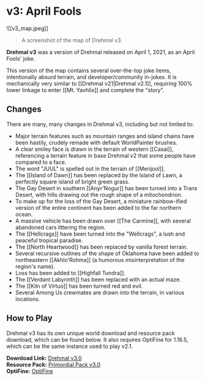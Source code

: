 # v3: April Fools

![[v3_map.jpeg]]
> A screenshot of the map of Drehmal v3.

**Drehmal v3** was a version of Drehmal released on April 1, 2021, as an April Fools' joke. 

This version of the map contains several over-the-top joke items, intentionally absurd terrain, and developer/community in-jokes. It is mechanically very similar to [[Drehmal v21|Drehmal v2.1]], requiring 100% tower linkage to enter [[Mt. Yavhlix]] and complete the "story".

## Changes

There are many, many changes in Drehmal v3, including but not limited to:

- Major terrain features such as mountain ranges and island chains have been hastily, crudely remade with default WorldPainter brushes. <br>
- A clear smiley face is drawn in the terrain of western [[Casai]], referencing a terrain feature in base Drehmal v2 that some people have compared to a face. <br>
- The word "JUUL" is spelled out in the terrain of [[Merijool]]. <br>
- The [[Island of Dawn]] has been replaced by the Island of Lawn, a perfectly square island of bright green grass. <br>
- The Gay Desert in southern [[Anyr'Nogur]] has been turned into a Trans Desert, with hills drawing out the rough shape of a mitochondrion. <br>
- To make up for the loss of the Gay Desert, a miniature rainbow-ified version of the entire continent has been added to the far northern ocean. <br>
- A massive vehicle has been drawn over [[The Carmine]], with several abandoned cars littering the region. <br>
- The [[Hellcrags]] have been turned into the "Wellcrags", a lush and peaceful tropical paradise. <br>
- The [[North Heartwood]] has been replaced by vanilla forest terrain. <br>
- Several recursive outlines of the shape of Oklahoma have been added to northeastern [[Akhlo'Rohma]] (a humorous misinterpretation of the region's name). <br>
- Loss has been added to [[Highfall Tundra]]. <br>
- The [[Verdant Labyrinth]] has been replaced with an actual maze. <br>
- The [[Kiln of Virtuo]] has been turned red and evil. <br>
- Several Among Us crewmates are drawn into the terrain, in various locations.

## How to Play

Drehmal v3 has its own unique world download and resource pack download, which can be found below. It also requires OptiFine for 1.16.5, which can be the same instance used to play v2.1.

**Download Link:** [Drehmal v3.0](https://www.mediafire.com/file/ifutxj0gtbt8jyi/Drehmal_v3.0.zip/file) <br>
**Resource Pack:** [Primordial Pack v3.0](https://www.mediafire.com/file/2h2jcs2llw55wbr/Primordial_Pack_v3.0.zip/file) <br>
**OptiFine:** [OptiFine](https://optifine.net/downloads)
